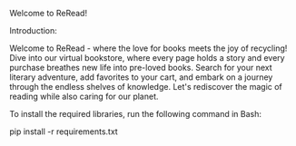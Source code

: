 Welcome to ReRead!

Introduction:

Welcome to ReRead - where the love for books meets the joy of recycling!
Dive into our virtual bookstore, where every page holds a story and every purchase breathes new life into pre-loved books.
Search for your next literary adventure, add favorites to your cart, and embark on a journey through the endless shelves of knowledge.
Let's rediscover the magic of reading while also caring for our planet.

To install the required libraries, run the following command in Bash:

pip install -r requirements.txt

